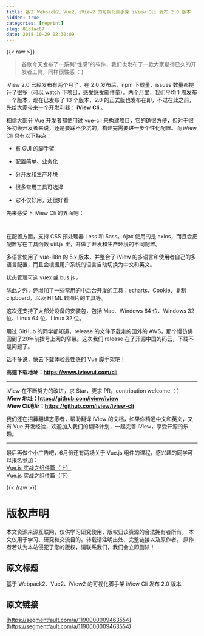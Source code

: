 ```yaml
---
title: 基于 Webpack2、Vue2、iView2 的可视化脚手架 iView Cli 发布 2.0 版本
hidden: true
categories: [reprint]
slug: 81d1ac67
date: 2018-10-29 02:30:09
---
```


{{< raw >}}
<blockquote><p>&#x8C37;&#x6B4C;&#x4ECA;&#x5929;&#x53D1;&#x5E03;&#x4E86;&#x4E00;&#x7CFB;&#x5217;&#x201C;&#x6027;&#x611F;&#x201D;&#x7684;&#x8F6F;&#x4EF6;&#xFF0C;&#x6211;&#x4EEC;&#x4E5F;&#x53D1;&#x5E03;&#x4E86;&#x4E00;&#x6B3E;&#x5927;&#x5BB6;&#x671F;&#x5F85;&#x5DF2;&#x4E45;&#x7684;&#x5F00;&#x53D1;&#x8005;&#x5DE5;&#x5177;&#xFF0C;&#x540C;&#x6837;&#x5F88;&#x6027;&#x611F; &#xFF1A;)</p></blockquote><p>iView 2.0 &#x5DF2;&#x7ECF;&#x53D1;&#x5E03;&#x6709;&#x4E24;&#x4E2A;&#x6708;&#x4E86;&#xFF0C;&#x5728; 2.0 &#x53D1;&#x5E03;&#x540E;&#xFF0C;npm &#x4E0B;&#x8F7D;&#x91CF;&#x3001;issues &#x6570;&#x91CF;&#x90FD;&#x63D0;&#x5347;&#x4E86;&#x5F88;&#x591A;&#xFF08;&#x53EF;&#x4EE5; watch &#x4E0B;&#x9879;&#x76EE;&#xFF0C;&#x611F;&#x53D7;&#x611F;&#x53D7;&#x90AE;&#x4EF6;&#x91CF;&#xFF09;&#x3002;&#x4E24;&#x4E2A;&#x6708;&#x91CC;&#xFF0C;&#x6211;&#x4EEC;&#x5E73;&#x5747; 1 &#x5468;&#x53D1;&#x5E03;&#x4E00;&#x4E2A;&#x7248;&#x672C;&#xFF0C;&#x73B0;&#x5728;&#x5DF2;&#x53D1;&#x5E03;&#x4E86; 13 &#x4E2A;&#x7248;&#x672C;&#xFF0C;2.0 &#x7684;&#x6B63;&#x5F0F;&#x7248;&#x4E5F;&#x53D1;&#x5E03;&#x5728;&#x5373;&#xFF0C;&#x4E0D;&#x8FC7;&#x5728;&#x6B64;&#x4E4B;&#x524D;&#xFF0C;&#x5148;&#x7ED9;&#x5927;&#x5BB6;&#x5E26;&#x6765;&#x4E00;&#x4E2A;&#x5F00;&#x53D1;&#x5229;&#x5668;&#xFF1A;<strong> iView Cli </strong>&#x3002;</p><p>&#x76F8;&#x4FE1;&#x5927;&#x90E8;&#x5206; Vue &#x5F00;&#x53D1;&#x8005;&#x90FD;&#x4F7F;&#x7528;&#x8FC7; vue-cli &#x6765;&#x6784;&#x5EFA;&#x9879;&#x76EE;&#xFF0C;&#x5B83;&#x7684;&#x786E;&#x5F88;&#x65B9;&#x4FBF;&#xFF0C;&#x4F46;&#x5BF9;&#x4E8E;&#x5F88;&#x591A;&#x521D;&#x7EA7;&#x5F00;&#x53D1;&#x8005;&#x6765;&#x8BF4;&#xFF0C;&#x8FD8;&#x662F;&#x8981;&#x8E29;&#x4E0D;&#x5C11;&#x5751;&#x7684;&#xFF0C;&#x6784;&#x5EFA;&#x5B8C;&#x9700;&#x8981;&#x8FDB;&#x4E00;&#x6B65;&#x4E2A;&#x6027;&#x5316;&#x914D;&#x7F6E;&#x3002;&#x800C; iView Cli &#x5177;&#x6709;&#x4EE5;&#x4E0B;&#x7279;&#x70B9;&#xFF1A;</p><ul><li><p>&#x6709; GUI &#x7684;&#x811A;&#x624B;&#x67B6;</p></li><li><p>&#x914D;&#x7F6E;&#x7B80;&#x5355;&#x3001;&#x4E1A;&#x52A1;&#x5316;</p></li><li><p>&#x5206;&#x5F00;&#x53D1;&#x548C;&#x751F;&#x4EA7;&#x73AF;&#x5883;</p></li><li><p>&#x5F88;&#x591A;&#x5E38;&#x7528;&#x5DE5;&#x5177;&#x53EF;&#x9009;&#x62E9;</p></li><li><p>&#x5B83;&#x4E0D;&#x4EC5;&#x597D;&#x7528;&#xFF0C;&#x8FD8;&#x5F88;&#x597D;&#x770B;</p></li></ul><p>&#x5148;&#x6765;&#x611F;&#x53D7;&#x4E0B; iView Cli &#x7684;&#x754C;&#x9762;&#x5427;&#xFF1A;</p><p><span class="img-wrap"><img data-src="/img/remote/1460000009463558" src="https://static.alili.tech/img/remote/1460000009463558" alt="" title="" style="cursor:pointer"></span></p><p><span class="img-wrap"><img data-src="/img/remote/1460000009463559?w=1870&amp;h=1136" src="https://static.alili.tech/img/remote/1460000009463559?w=1870&amp;h=1136" alt="" title="" style="cursor:pointer"></span></p><p>&#x5728;&#x914D;&#x7F6E;&#x65B9;&#x9762;&#xFF0C;&#x652F;&#x6301; CSS &#x9884;&#x5904;&#x7406;&#x5668; Less &#x548C; Sass&#x3002;Ajax &#x4F7F;&#x7528;&#x7684;&#x662F; axios&#xFF0C;&#x800C;&#x4E14;&#x4F1A;&#x628A;&#x914D;&#x7F6E;&#x5199;&#x5728;&#x5DE5;&#x5177;&#x51FD;&#x6570; util.js &#x91CC;&#xFF0C;&#x5E76;&#x505A;&#x4E86;&#x5F00;&#x53D1;&#x548C;&#x751F;&#x4EA7;&#x73AF;&#x5883;&#x7684;&#x4E0D;&#x540C;&#x914D;&#x7F6E;&#x3002;</p><p>&#x591A;&#x8BED;&#x8A00;&#x4F7F;&#x7528;&#x4E86; vue-i18n &#x7684; 5.x &#x7248;&#x672C;&#xFF0C;&#x5E76;&#x6574;&#x5408;&#x4E86; iView &#x7684;&#x591A;&#x8BED;&#x8A00;&#x548C;&#x4F7F;&#x7528;&#x8005;&#x81EA;&#x5DF1;&#x7684;&#x591A;&#x8BED;&#x8A00;&#x914D;&#x7F6E;&#xFF0C;&#x800C;&#x4E14;&#x4F1A;&#x6839;&#x636E;&#x7528;&#x6237;&#x7CFB;&#x7EDF;&#x7684;&#x8BED;&#x8A00;&#x81EA;&#x52A8;&#x5207;&#x6362;&#x4E3A;&#x4E2D;&#x6587;&#x548C;&#x82F1;&#x6587;&#x3002;</p><p>&#x72B6;&#x6001;&#x7BA1;&#x7406;&#x53EF;&#x9009; vuex &#x6216; bus.js &#x3002;</p><p>&#x9664;&#x6B64;&#x4E4B;&#x5916;&#xFF0C;&#x8FD8;&#x589E;&#x52A0;&#x4E86;&#x4E00;&#x4E9B;&#x5E38;&#x7528;&#x7684;&#x4E2D;&#x540E;&#x53F0;&#x5F00;&#x53D1;&#x7684;&#x5DE5;&#x5177;&#xFF1A;echarts&#x3001;Cookie&#x3001;&#x590D;&#x5236; clipboard&#xFF0C;&#x4EE5;&#x53CA; HTML &#x8F6C;&#x56FE;&#x7247;&#x7684;&#x5DE5;&#x5177;&#x7B49;&#x3002;</p><p>&#x8FD9;&#x6B21;&#x8FD8;&#x652F;&#x6301;&#x4E86;&#x5927;&#x90E8;&#x5206;&#x8BBE;&#x5907;&#x7684;&#x5B89;&#x88C5;&#x5305;&#xFF0C;&#x5305;&#x62EC; Mac&#x3001;Windows 64 &#x4F4D;&#x3001;Windows 32 &#x4F4D;&#x3001;Linux 64 &#x4F4D;&#x3001;Linux 32 &#x4F4D;&#x3002;</p><p>&#x7528;&#x8FC7; GitHub &#x7684;&#x540C;&#x5B66;&#x90FD;&#x77E5;&#x9053;&#xFF0C;release &#x7684;&#x6587;&#x4EF6;&#x4E0B;&#x8F7D;&#x8D70;&#x7684;&#x56FD;&#x5916;&#x7684; AWS&#xFF0C;&#x90A3;&#x4E2A;&#x6162;&#x4EFF;&#x4F5B;&#x56DE;&#x5230;&#x4E86;20&#x5E74;&#x524D;&#x62E8;&#x53F7;&#x4E0A;&#x7F51;&#x7684;&#x7A84;&#x5E26;&#x3002;&#x8FD9;&#x6B21;&#x6211;&#x4EEC; release &#x5728;&#x4E86;&#x5F00;&#x6E90;&#x4E2D;&#x56FD;&#x7684;&#x7801;&#x4E91;&#xFF0C;&#x4E0B;&#x8F7D;&#x4E0D;&#x662F;&#x95EE;&#x9898;&#x4E86;&#x3002;</p><p>&#x8BDD;&#x4E0D;&#x591A;&#x8BF4;&#xFF0C;&#x5FEB;&#x53BB;&#x4E0B;&#x8F7D;&#x4F53;&#x9A8C;&#x6700;&#x6027;&#x611F;&#x7684; Vue &#x811A;&#x624B;&#x67B6;&#x5427;&#xFF01;</p><p><strong>&#x9AD8;&#x901F;&#x4E0B;&#x8F7D;&#x5730;&#x5740;&#xFF1A;<a href="https://www.iviewui.com/cli" rel="nofollow noreferrer" target="_blank">https://www.iviewui.com/cli</a></strong></p><hr><p>iView &#x5728;&#x4E0D;&#x65AD;&#x52AA;&#x529B;&#x7684;&#x6539;&#x8FDB;&#xFF0C;&#x6C42; Star&#xFF0C;&#x66F4;&#x6C42; PR&#xFF0C;contribution welcome &#xFF1A;&#xFF09;<br><strong>iView &#x5730;&#x5740;&#xFF1A;<a href="https://github.com/iview/iview" rel="nofollow noreferrer" target="_blank">https://github.com/iview/iview</a></strong><br><strong>iView Cli&#x5730;&#x5740;&#xFF1A;<a href="https://github.com/iview/iview-cli" rel="nofollow noreferrer" target="_blank">https://github.com/iview/iview-cli</a></strong></p><p>&#x6211;&#x4EEC;&#x8FD8;&#x5728;&#x62DB;&#x52DF;&#x7FFB;&#x8BD1;&#x5FD7;&#x613F;&#x8005;&#xFF0C;&#x5E2E;&#x52A9;&#x7FFB;&#x8BD1; iView &#x7684;&#x6587;&#x6863;&#xFF0C;&#x5982;&#x679C;&#x4F60;&#x7CBE;&#x901A;&#x4E2D;&#x6587;&#x548C;&#x82F1;&#x6587;&#xFF0C;&#x53C8;&#x6709; Vue &#x5F00;&#x53D1;&#x7ECF;&#x9A8C;&#xFF0C;&#x6B22;&#x8FCE;&#x52A0;&#x5165;&#x6211;&#x4EEC;&#x7684;&#x7FFB;&#x8BD1;&#x8BA1;&#x5212;&#xFF0C;&#x4E00;&#x8D77;&#x5B8C;&#x5584; iView&#xFF0C;&#x4EAB;&#x53D7;&#x5F00;&#x6E90;&#x7684;&#x4E50;&#x8DA3;&#x3002;</p><hr><p>&#x6700;&#x540E;&#x518D;&#x505A;&#x4E2A;&#x5C0F;&#x5E7F;&#x544A;&#x5427;&#xFF0C;6&#x6708;&#x4EFD;&#x8FD8;&#x6709;&#x4E24;&#x573A;&#x5173;&#x4E8E; Vue.js &#x7EC4;&#x4EF6;&#x7684;&#x8BFE;&#x7A0B;&#xFF0C;&#x611F;&#x5174;&#x8DA3;&#x7684;&#x540C;&#x5B66;&#x53EF;&#x4EE5;&#x62A5;&#x540D;&#x53C2;&#x52A0;&#xFF1A;<br><a href="https://segmentfault.com/l/1500000009448056">Vue.js &#x5B9E;&#x6218;&#x4E4B;&#x7EC4;&#x4EF6;&#x7BC7;&#xFF08;&#x4E0A;&#xFF09;</a><br><a href="https://segmentfault.com/l/1500000009448189" target="_blank">Vue.js &#x5B9E;&#x6218;&#x4E4B;&#x7EC4;&#x4EF6;&#x7BC7;&#xFF08;&#x4E0B;&#xFF09;</a></p>
{{< /raw >}}

# 版权声明
本文资源来源互联网，仅供学习研究使用，版权归该资源的合法拥有者所有，
本文仅用于学习、研究和交流目的。转载请注明出处、完整链接以及原作者。
原作者若认为本站侵犯了您的版权，请联系我们，我们会立即删除！

## 原文标题
基于 Webpack2、Vue2、iView2 的可视化脚手架 iView Cli 发布 2.0 版本

## 原文链接
[https://segmentfault.com/a/1190000009463554](https://segmentfault.com/a/1190000009463554)

